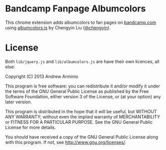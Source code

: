 Bandcamp Fanpage Albumcolors
============================

This chrome extension adds albumcolors to fan pages on [bandcamp.com][bandcamp]
using [albumcolors.js][albumcolors] by Chengyin Liu ([@chengyin][chengyin]).

[bandcamp]: http://bandcamp.com
[albumcolors]: https://github.com/chengyin/albumcolors
[chengyin]: https://github.com/chengyin

License
=======

Both `lib/jquery.js` and `lib/albumcolors.js` are have their own licences, all
else:

Copyright (C) 2013  Andrew Arminio

This program is free software: you can redistribute it and/or modify
it under the terms of the GNU General Public License as published by
the Free Software Foundation, either version 3 of the License, or
(at your option) any later version.

This program is distributed in the hope that it will be useful,
but WITHOUT ANY WARRANTY; without even the implied warranty of
MERCHANTABILITY or FITNESS FOR A PARTICULAR PURPOSE.  See the
GNU General Public License for more details.

You should have received a copy of the GNU General Public License
along with this program.  If not, see [<http://www.gnu.org/licenses/>][gpl].

[gpl]: http://www.gnu.org/licenses/
